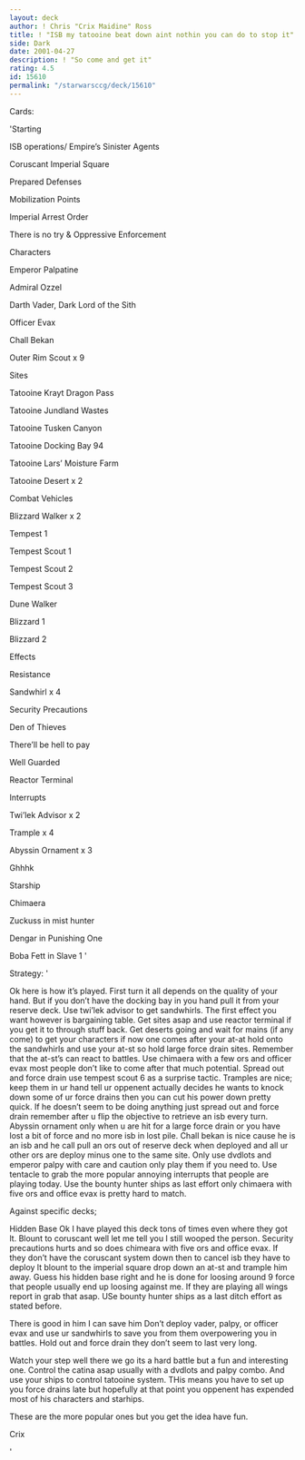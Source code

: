 ```yaml
---
layout: deck
author: ! Chris "Crix Maidine" Ross
title: ! "ISB my tatooine beat down aint nothin you can do to stop it"
side: Dark
date: 2001-04-27
description: ! "So come and get it"
rating: 4.5
id: 15610
permalink: "/starwarsccg/deck/15610"
---
```

Cards: 

'Starting 

ISB operations/ Empire&#8217;s Sinister Agents

Coruscant Imperial Square

Prepared Defenses

Mobilization Points

Imperial Arrest Order

There is no try & Oppressive Enforcement


Characters 

Emperor Palpatine

Admiral Ozzel

Darth Vader, Dark Lord of the Sith

Officer Evax

Chall Bekan

Outer Rim Scout x 9


Sites 

Tatooine Krayt Dragon Pass

Tatooine Jundland Wastes

Tatooine Tusken Canyon

Tatooine Docking Bay 94

Tatooine Lars&#8217; Moisture Farm

Tatooine Desert x 2


Combat Vehicles 

Blizzard Walker x 2

Tempest 1

Tempest Scout 1

Tempest Scout 2

Tempest Scout 3

Dune Walker

Blizzard 1

Blizzard 2


Effects 

Resistance

Sandwhirl x 4

Security Precautions

Den of Thieves

There’ll be hell to pay

Well Guarded

Reactor Terminal


Interrupts 

Twi&#8217;lek Advisor x 2

Trample x 4

Abyssin Ornament x 3

Ghhhk


Starship 

Chimaera

Zuckuss in mist hunter

Dengar in Punishing One

Boba Fett in Slave 1 '

Strategy: '

Ok here is how it&#8217;s played. First turn it all depends on the quality of your hand. But if you don&#8217;t have the docking bay in you hand pull it from your reserve deck. Use twi&#8217;lek advisor to get sandwhirls. The first effect you want however is bargaining table. Get sites asap and use reactor terminal if you get it to through stuff back. Get deserts going and wait for mains (if any come) to get your characters if now one comes after your at-at hold onto the sandwhirls and use your at-st so hold large force drain sites. Remember that the at-st&#8217;s can react to battles. Use chimaera with a few ors and officer evax most people don&#8217;t like to come after that much potential. Spread out and force drain use tempest scout 6 as a surprise tactic. Tramples are nice; keep them in ur hand tell ur oppenent actually decides he wants to knock down some of ur force drains then you can cut his power down pretty quick. If he doesn&#8217;t seem to be doing anything just spread out and force drain remember after u flip the objective to retrieve an isb every turn. Abyssin ornament only when u are hit for a large force drain or you have lost a bit of force and no more isb in lost pile. Chall bekan is nice cause he is an isb and he call pull an ors out of reserve deck when deployed and all ur other ors are deploy minus one to the same site. Only use dvdlots and emperor palpy with care and caution only play them if you need to. Use tentacle to grab the more popular annoying interrupts that people are playing today. Use the bounty hunter ships as last effort only chimaera with five ors and office evax is pretty hard to match.


Against specific decks;


Hidden Base Ok I have played this deck tons of times even where they got lt. Blount to coruscant well let me tell you I still wooped the person. Security precautions hurts and so does chimeara with five ors and office evax. If they don&#8217;t have the coruscant system down then to cancel isb they have to deploy lt blount to the imperial square drop down an at-st and trample him away. Guess his hidden base right and he is done for loosing around 9 force that people usually end up loosing against me. If they are playing all wings report in grab that asap. USe bounty hunter ships as a last ditch effort as stated before.


There is good in him I can save him Don&#8217;t deploy vader, palpy, or officer evax and use ur sandwhirls to save you from them overpowering you in battles. Hold  out  and force drain they don&#8217;t seem to last very long. 


Watch your step well there we go its a hard battle but a fun and interesting one. Control the catina asap usually with a dvdlots and palpy combo. And use your ships to control tatooine system. THis means you have to set up you force drains late but hopefully at that point you oppenent has expended most of his characters and starhips. 


These are the more popular ones but you get the idea have fun.



Crix



'
